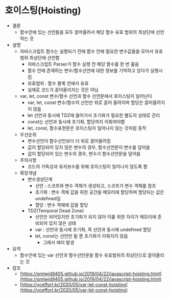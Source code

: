 # 호이스팅(Hoisting)

- 결론
    - 함수안에 있는 선언들을 모두 끌어올려서 해당 함수 유효 범위의 최상단에 선언하는 것
- 설명
    - 자바스크립트 함수는 실행되기 전에 함수 안에 필요한 변수값들을 모아서 유효범위 최상단에 선언함
        - 자바스크립트 Parser가 함수 실행 전 해당 함수를 한 번 훑음
        - 함수 안에 존재하는 변수/함수선언에 대한 정보를 기억하고 있다가 실행시킴
        - 유효범위 : 함수 블록 안에서 유효
        - 실제로 코드가 끌어올리지는 것은 아님
    - var, let, const 변수/함수 선언과 함수 선언문에서 호이스팅이 일어난다
        - var, let, const 변수/함수의 선언만 위로 끌어 올려지며 할당은 끌어올려지지 않음
        - let 선언과 동시에 TDZ에 들어가서 초기화가 필요한 별도의 상태로 관리
        - const는 선언과 동시에 초기화, 할당까지 이뤄져야함
        - let, const, 함수표현문은 호이스팅이 일어나지 않는 것처럼 동작
    - 우선순위
        - 변수선언이 함수선언보다 더 위로 끌어올려짐
        - 값이 할당되어 있지 않은 변수의 경우, 함수선언문이 변수를 덮어씀
        - 값이 할당되어 있는 변수의 경우, 변수가 함수선언문을 덮어씀
    - 주의사항
        - 코드의 가독성과 유지보수를 위해 호이스팅이 일어나지 않도록 함
    - 확장개념
        - 변수생성단계
            - 선언 : 스코프와 변수 객체가 생성되고, 스코프가 변수 객체를 참조
            - 초기화 : 변수 객체 값을 위한 공간을 메모리에 할당하며 할당되는 값은 undefined임
            - 할당 : 변수 객체에 값을 할당
        - TDZ(Temporal Dead Zone)
            - 선언은 되어있지만 초기화가 되지 않아 이를 위한 자리가 메모리에 준비되어 있지 않은 상태
            - var : 선언과 동시에 초기화, 즉 선언과 동시에 undefined 할당
            - let, const는 선언만 될 뿐 초기화가 이뤄지지 않음
                - 그래서 에러 발생
- 요약
    - 함수안에 있는 var 선언과 함수선언문을 함수 유효범위의 최상단으로 끌어올리는 것
- 참조
    - [https://gmlwjd9405.github.io/2019/04/22/javascript-hoisting.html](https://gmlwjd9405.github.io/2019/04/22/javascript-hoisting.html)
    - [https://yceffort.kr/2020/05/var-let-const-hoisting](https://yceffort.kr/2020/05/var-let-const-hoisting)
    
